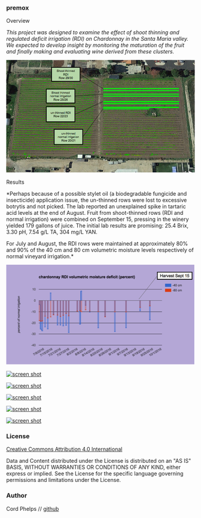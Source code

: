 

### premox 


Overview 


*This project was designed to examine the effect of shoot thinning and regulated deficit irrigation (RDI) on Chardonnay in the Santa Maria valley. We expected to develop insight by monitoring the maturation of the fruit and finally making and evaluating wine derived from these clusters.*  


[![screen shot](https://raw.githubusercontent.com/cordphelps/premox/master/images/vineyard.png)]()


Results

*Perhaps because of a possible stylet oil (a biodegradable fungicide and insecticide) application issue, the un-thinned rows were lost to excessive botrytis and not picked. The lab reported an unexplained spike in tartaric acid levels at the end of August. Fruit from shoot-thinned rows (RDI and normal irrigation) were combined on September 15, pressing in the winery yielded 179 gallons of juice. The initial lab results are promising: 25.4 Brix, 3.30 pH, 7.54 g/L TA, 304 mg/L YAN.

For July and August, the RDI rows were maintained at approximately 80% and 90% of the 40 cm and 80 cm volumetric moisture levels respectively of normal vineyard irrigation.*


[![screen shot](https://raw.githubusercontent.com/cordphelps/premox/master/images/rdi-history.png)]()

[![screen shot](https://docs.google.com/spreadsheets/d/11Cy3oAQl38ORAcOgQbeYV7JvWa_V7sk_5xDcW8ft2KA/pubchart?oid=452658103&format=image)]()

[![screen shot](https://docs.google.com/spreadsheets/d/11Cy3oAQl38ORAcOgQbeYV7JvWa_V7sk_5xDcW8ft2KA/pubchart?oid=2002001695&format=image)]()

[![screen shot](https://docs.google.com/spreadsheets/d/11Cy3oAQl38ORAcOgQbeYV7JvWa_V7sk_5xDcW8ft2KA/pubchart?oid=2036712485&format=image)]()

[![screen shot](https://docs.google.com/spreadsheets/d/1ybksh3K2NQFo_awGiwlFOzRInnuLObz8hgp5rHyF55Q/pubchart?oid=1807754313&format=image)]()

[![screen shot](https://docs.google.com/spreadsheets/d/1ybksh3K2NQFo_awGiwlFOzRInnuLObz8hgp5rHyF55Q/pubchart?oid=1223234070&format=image)]()


### License
[Creative Commons Attribution 4.0 International](https://creativecommons.org/licenses/by/4.0/)

Data and Content distributed under the License is distributed on an "AS IS" BASIS, WITHOUT WARRANTIES OR CONDITIONS OF ANY KIND, either express or implied. See the License for the specific language governing permissions and limitations under the License.


### Author
Cord Phelps // [github](http://cordphelps.github.io)








 





